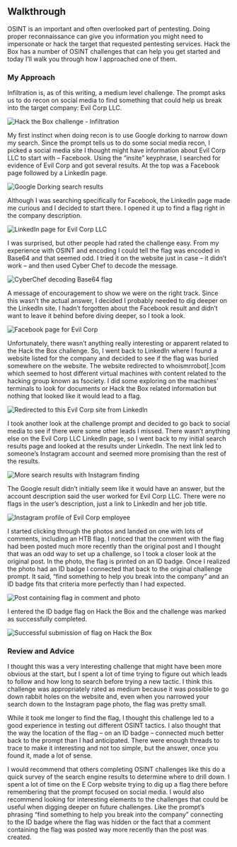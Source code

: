 ## Walkthrough
OSINT is an important and often overlooked part of pentesting. Doing proper reconnaissance can give you information you might need to impersonate or hack the target that requested pentesting services. Hack the Box has a number of OSINT challenges that can help you get started and today I’ll walk you through how I approached one of them.

### My Approach
Infiltration is, as of this writing, a medium level challenge. The prompt asks us to do recon on social media to find something that could help us break into the target company: Evil Corp LLC.

![Hack the Box challenge - Infiltration](images/infiltration.png)

My first instinct when doing recon is to use Google dorking to narrow down my search. Since the prompt tells us to do some social media recon, I picked a social media site I thought might have information about Evil Corp LLC to start with – Facebook. Using the “insite” keyphrase, I searched for evidence of Evil Corp and got several results. At the top was a Facebook page followed by a LinkedIn page.

![Google Dorking search results](images/googledork.png)

Although I was searching specifically for Facebook, the LinkedIn page made me curious and I decided to start there. I opened it up to find a flag right in the company description.

![LinkedIn page for Evil Corp LLC](images/linkedin.png)

I was surprised, but other people had rated the challenge easy. From my experience with OSINT and encoding I could tell the flag was encoded in Base64 and that seemed odd. I tried it on the website just in case – it didn’t work – and then used Cyber Chef to decode the message.

![CyberChef decoding Base64 flag](images/cyberchef.png)

A message of encouragement to show we were on the right track. Since this wasn’t the actual answer, I decided I probably needed to dig deeper on the LinkedIn site. I hadn’t forgotten about the Facebook result and didn’t want to leave it behind before diving deeper, so I took a look.

![Facebook page for Evil Corp](images/facebook.png)

Unfortunately, there wasn’t anything really interesting or apparent related to the Hack the Box challenge. So, I went back to LinkedIn where I found a website listed for the company and decided to see if the flag was buried somewhere on the website. The website redirected to whoismrrobot[.]com which seemed to host different virtual machines with content related to the hacking group known as fsociety. I did some exploring on the machines’ terminals to look for documents or Hack the Box related information but nothing that looked like it would lead to a flag.

![Redirected to this Evil Corp site from LinkedIn](images/website.png)

I took another look at the challenge prompt and decided to go back to social media to see if there were some other leads I missed. There wasn’t anything else on the Evil Corp LLC LinkedIn page, so I went back to my initial search results page and looked at the results under LinkedIn. The next link led to someone’s Instagram account and seemed more promising than the rest of the results.

![More search results with Instagram finding](images/searchcontinued.png)

The Google result didn’t initially seem like it would have an answer, but the account description said the user worked for Evil Corp LLC. There were no flags in the user’s description, just a link to LinkedIn and her job title.

![Instagram profile of Evil Corp employee](images/instagram.png)

I started clicking through the photos and landed on one with lots of comments, including an HTB flag. I noticed that the comment with the flag had been posted much more recently than the original post and I thought that was an odd way to set up a challenge, so I took a closer look at the original post. In the photo, the flag is printed on an ID badge. Once I realized the photo had an ID badge I connected that back to the original challenge prompt. It said, “find something to help you break into the company” and an ID badge fits that criteria more perfectly than I had expected.

![Post containing flag in comment and photo](images/post.png)

I entered the ID badge flag on Hack the Box and the challenge was marked as successfully completed.

![Successful submission of flag on Hack the Box](images/solved.png)

### Review and Advice
I thought this was a very interesting challenge that might have been more obvious at the start, but I spent a lot of time trying to figure out which leads to follow and how long to search before trying a new tactic. I think this challenge was appropriately rated as medium because it was possible to go down rabbit holes on the website and, even when you narrowed your search down to the Instagram page photo, the flag was pretty small.

While it took me longer to find the flag, I thought this challenge led to a good experience in testing out different OSINT tactics. I also thought that the way the location of the flag – on an ID badge – connected much better back to the prompt than I had anticipated. There were enough threads to trace to make it interesting and not too simple, but the answer, once you found it, made a lot of sense.

I would recommend that others completing OSINT challenges like this do a quick survey of the search engine results to determine where to drill down. I spent a lot of time on the E Corp website trying to dig up a flag there before remembering that the prompt focused on social media. I would also recommend looking for interesting elements to the challenges that could be useful when digging deeper on future challenges. Like the prompt’s phrasing “find something to help you break into the company” connecting to the ID badge where the flag was hidden or the fact that a comment containing the flag was posted way more recently than the post was created.
